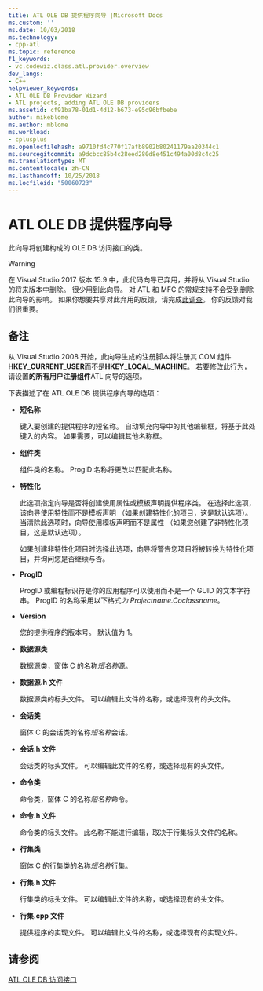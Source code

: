 ```yaml
---
title: ATL OLE DB 提供程序向导 |Microsoft Docs
ms.custom: ''
ms.date: 10/03/2018
ms.technology:
- cpp-atl
ms.topic: reference
f1_keywords:
- vc.codewiz.class.atl.provider.overview
dev_langs:
- C++
helpviewer_keywords:
- ATL OLE DB Provider Wizard
- ATL projects, adding ATL OLE DB providers
ms.assetid: cf91ba78-01d1-4d12-b673-e95d96bfbebe
author: mikeblome
ms.author: mblome
ms.workload:
- cplusplus
ms.openlocfilehash: a9710fd4c770f17afb8902b80241179aa20344c1
ms.sourcegitcommit: a9dcbcc85b4c28eed280d8e451c494a00d8c4c25
ms.translationtype: MT
ms.contentlocale: zh-CN
ms.lasthandoff: 10/25/2018
ms.locfileid: "50060723"
---
```

# <a name="atl-ole-db-provider-wizard"></a>ATL OLE DB 提供程序向导

此向导将创建构成的 OLE DB 访问接口的类。

> [!WARNING]
> 在 Visual Studio 2017 版本 15.9 中，此代码向导已弃用，并将从 Visual Studio 的将来版本中删除。 很少用到此向导。 对 ATL 和 MFC 的常规支持不会受到删除此向导的影响。 如果你想要共享对此弃用的反馈，请完成[此调查](https://www.surveymonkey.com/r/QDWKKCN)。 你的反馈对我们很重要。

## <a name="remarks"></a>备注

从 Visual Studio 2008 开始，此向导生成的注册脚本将注册其 COM 组件**HKEY_CURRENT_USER**而不是**HKEY_LOCAL_MACHINE**。 若要修改此行为，请设置**的所有用户注册组件**ATL 向导的选项。

下表描述了在 ATL OLE DB 提供程序向导的选项：

- **短名称**

   键入要创建的提供程序的短名称。 自动填充向导中的其他编辑框，将基于此处键入的内容。 如果需要，可以编辑其他名称框。

- **组件类**

   组件类的名称。 ProgID 名称将更改以匹配此名称。

- **特性化**

   此选项指定向导是否将创建使用属性或模板声明提供程序类。 在选择此选项，该向导使用特性而不是模板声明 （如果创建特性化的项目，这是默认选项）。 当清除此选项时，向导使用模板声明而不是属性 （如果您创建了非特性化项目，这是默认选项）。

   如果创建非特性化项目时选择此选项，向导将警告您项目将被转换为特性化项目，并询问您是否继续与否。

- **ProgID**

   ProgID 或编程标识符是你的应用程序可以使用而不是一个 GUID 的文本字符串。 ProgID 的名称采用以下格式*为 Projectname.Coclassname*。

- **Version**

   您的提供程序的版本号。 默认值为 1。

- **数据源类**

   数据源类，窗体 C 的名称*短名称*源。

- **数据源.h 文件**

   数据源类的标头文件。 可以编辑此文件的名称，或选择现有的头文件。

- **会话类**

   窗体 C 的会话类的名称*短名称*会话。

- **会话.h 文件**

   会话类的标头文件。 可以编辑此文件的名称，或选择现有的头文件。

- **命令类**

   命令类，窗体 C 的名称*短名称*命令。

- **命令.h 文件**

   命令类的标头文件。 此名称不能进行编辑，取决于行集标头文件的名称。

- **行集类**

   窗体 C 的行集类的名称*短名称*行集。

- **行集.h 文件**

   行集类的标头文件。 可以编辑此文件的名称，或选择现有的头文件。

- **行集.cpp 文件**

   提供程序的实现文件。 可以编辑此文件的名称，或选择现有的实现文件。

## <a name="see-also"></a>请参阅

[ATL OLE DB 访问接口](../../atl/reference/adding-an-atl-ole-db-provider.md)

